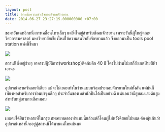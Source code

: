 ```yaml
---
layout: post
title: อีกหนึ่งความสำเร็จของสังคมจักรยาน
date: 2014-06-27 23:27:19.000000000 +07:00
---
```

ขอมาอัพเดทอีกหนึ่งการเคลื่อนไหวเล็กๆ แต่ยิ่งใหญ่สำหรับสังคมจักรยาน เพราะวันนี้ผู้ใหญ่คณะวิศวกรรมศาสตร์ มหาวิทยาลัยเชียงใหม่ให้ความสนใจกับจักรยานแล้ว จึงออกมาเป็น tools pool station แห่งนี้ขึ้นมา

![](https://lh5.googleusercontent.com/-itm3WMW9_Oc/U61RF0YYXMI/AAAAAAAAHYM/XrOBsxzASlw/w739-h985-no/IMG_20140627_180812%257E2.jpg)

สถานนีตั้งอยู่ข้างๆ อาคารปฏิบัติการ(workshop)ติดกับตึก 40 ปี ใครไปผ่านไปมาก็สังเกตป้ายสีฟ้าเอานะ

![](https://lh6.googleusercontent.com/-IWWSVCxa1s4/U61RHYYBhJI/AAAAAAAAHYY/n-BY-PmGYIU/w739-h985-no/IMG_20140627_180756%257E2.jpg)

อุปกรณ์ครบครันเลยทีเดียว แม้จะไม่เยอะเท่าในร้านแบบพร้อมประกอบจักรยานใหม่ทั้งคัน แต่มันก็เพียงพอสำหรับการซ่อมบำรุงเล็กๆ ประจำวันของเหล่านักปั่นได้เป็นอย่างดี แน่นอนว่ามีสูบลมแรงดันสูงสำหรับหมู่เฮาชาวเสือหมอบ

![](https://lh3.googleusercontent.com/-MsgsaX1nUyA/U61RECoKLcI/AAAAAAAAHYA/uCfW0Q07_T4/w1313-h985-no/IMG_20140627_180827%257E2.jpg)

ผมเคยได้ยินว่าหลายที่ในกรุงเทพเคยทดลองทำแบบนี้แล้วแต่ก็โดนผู้ไม่หวังดีสอยไปหมด ต้องลุ้นกันว่าอุปกรณ์เหล่านี้จะอยู่คู่สถานนีได้นานแค่ไหนกันนะ
